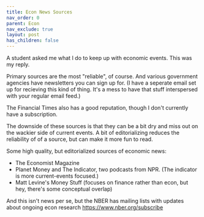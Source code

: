 ```yaml
---
title: Econ News Sources
nav_order: 0
parent: Econ
nav_exclude: true
layout: post
has_children: false
---
```


A student asked me what I do to keep up with economic events. This was my reply.


Primary sources are the most "reliable", of course. And various government agencies have newsletters you can sign up for. (I have a seperate email set up for recieving this kind of thing. It's a mess to have that stuff interspersed with your regular email feed.)

The Financial Times also has a good reputation, though I don't currently have a subscription.

The downside of these sources is that they can be a bit dry and miss out on the wackier side of current events. A bit of editorializing reduces the reliability of of a source, but can make it more fun to read. 

Some high quality, but editorialized sources of economic news:
- The Economist Magazine
- Planet Money and The Indicator, two podcasts from NPR. (The indicator is more current-events focused.)
- Matt Levine's Money Stuff (focuses on finance rather than econ, but hey, there's some conceptual overlap)

And this isn't news per se, but the NBER has mailing lists with updates about ongoing econ research
https://www.nber.org/subscribe



<!--
I think that's a great idea. I keep up mostly by reading major newspapers. I regularly read the Wall Street Journal, New York Times, Washington Post, and the Financial Times. I would say Bloomberg too except the subscription is really expensive. The Wall Street Journal I've found is especially good for economic news. I also know the U offers free subscriptions for students to the Wall Street Journal and the Financial Times. I also listen to some podcasts too, although podcasts are not always the most reliable source of information. Odd Lots by Bloomberg is really good for economic stuff. Plain English by Derek Thompson is another good one. Both of those also deviate from economics sometimes to business, finance, political news, etc. Let me know if you want any more help with this project. I like it a lot.



https://library.law.yale.edu/news/75-sources-economic-data-statistics-reports-and-commentary
https://www.census.gov/economic-indicators/
-->